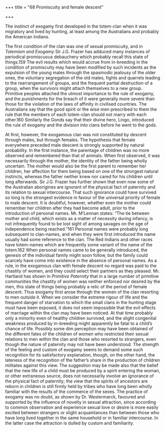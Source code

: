 +++
title = "68 Promiscuity and female descent"

+++

The instinct of exogamy first developed in the totem-clan when it was migratory and lived by hunting, at least among the Australians and probably the American Indians. 

The first condition of the clan was one of sexual promiscuity, and in *Totemism and Exogamy* Sir J.G. Frazer has adduced many instances of periodical promiscuous debauchery which probably recall this state of things.159 The evil results which would accrue from in-breeding in the condition of promiscuity may have been modified by such incidents as the expulsion of the young males through the spasmodic jealousy of the older ones, the voluntary segregation of the old males, fights and quarrels leading to the rearrangement of groups, and the frequent partial destruction of a group, when the survivors might attach themselves to a new group. Primitive peoples attached the utmost importance to the rule of exogamy, and the punishments for the breach of it were generally more severe than those for the violation of the laws of affinity in civilised countries. The Australians say that the good spirit or the wise men prescribed to them the rule that the members of each totem-clan should not marry with each other.160 Similarly the Gonds say that their divine hero, Lingo, introduced the rule of exogamy and the division into clans before he went to the gods. 

At first, however, the exogamous clan was not constituted by descent through males, but through females. The hypothesis that female everywhere preceded male descent is strongly supported by natural probability. In the first instance, the parentage of children was no more observed and remembered than that of animals. When first observed, it was necessarily through the mother, the identity of the father being wholly uncertain. The mother would also be the first parent to remember her children, her affection for them being based on one of the strongest natural instincts, whereas the father neither knew nor cared for his children until long afterwards. Sir J.G. Frazer has further shown that even now some of the Australian aborigines are ignorant of the physical fact of paternity and its relation to sexual intercourse. That such ignorance could have survived so long is the strongest evidence in favour of the universal priority of female to male descent. It is doubtful, however, whether even the mother could remember her children after they had become adult, prior to the introduction of personal names. Mr. M’Lennan states: “The tie between mother and child, which exists as a matter of necessity during infancy, is not infrequently found to be lost sight of among savages on the age of independence being reached.”161 Personal names were probably long subsequent to clan-names, and when they were first introduced the name usually had some reference to the clan. The Red Indians and other races have totem-names which are frequently some variant of the name of the totem.162 When personal names came to be generally introduced, the genesis of the individual family might soon follow, but the family could scarcely have come into existence in the absence of personal names. As a rule, in the exogamous clan with female descent no regard was paid to the chastity of women, and they could select their partners as they pleased. Mr. Hartland has shown in *Primitive Paternity* that in a large number of primitive communities the chastity of women was neither enforced nor desired by the men, this state of things being probably a relic of the period of female descent. Thus exogamy first arose through the women of the clan resorting to men outside it. When we consider the extreme rigour of life and the frequent danger of starvation to which the small clans in the hunting stage must have been exposed, it does not seem impossible that the evil effects of marriage within the clan may have been noticed. At that time probably only a minority even of healthy children survived, and the slight congenital weakness produced by in-breeding might apparently be fatal to a child’s chance of life. Possibly some dim perception may have been obtained of the different fates of the children of women who restricted their sexual relations to men within the clan and those who resorted to strangers, even though the nature of paternity may not have been understood. The strength of the feeling and custom of exogamy seems to demand some such recognition for its satisfactory explanation, though, on the other hand, the lateness of the recognition of the father’s share in the production of children militates against this view. The suggestion may be made also that the belief that the new life of a child must be produced by a spirit entering the woman, or other extraneous source, does not necessarily involve an ignorance of the physical fact of paternity; the view that the spirits of ancestors are reborn in children is still firmly held by tribes who have long been wholly familiar with the results of the commerce of the sexes. The practice of exogamy was no doubt, as shown by Dr. Westermarck, favoured and supported by the influence of novelty in sexual attraction, since according to common observation and experience sexual love or desire is more easily excited between strangers or slight acquaintances than between those who have long lived together in the same household or in familiar intercourse. In the latter case the attraction is dulled by custom and familiarity. 


